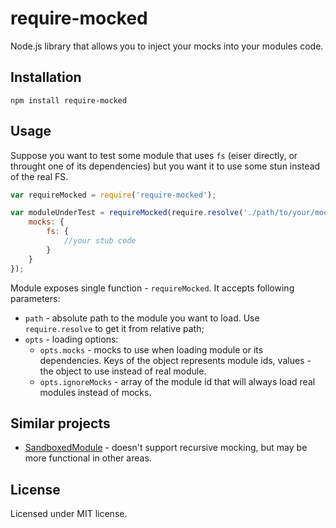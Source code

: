 require-mocked
==============

Node.js library that allows you to inject your mocks into your modules code.

## Installation

```
npm install require-mocked
```

## Usage

Suppose you want to test some module that uses `fs` (eiser directly, or throught one of its dependencies) but 
you want it to use some stun instead of the real FS.

```javascript
var requireMocked = require('require-mocked');

var moduleUnderTest = requireMocked(require.resolve('./path/to/your/module'), {
    mocks: {
        fs: {
            //your stub code
        }
    }
});
```

Module exposes single function - `requireMocked`. It accepts following parameters:

* `path` - absolute path to the module you want to load. Use `require.resolve` to get it from relative path;
* `opts` - loading options:
    * `opts.mocks` - mocks to use when loading module or its dependencies. Keys of the object represents module
    ids, values - the object to use instead of real module.
    * `opts.ignoreMocks` - array of the module id that will always load real modules instead of mocks.

## Similar projects

* [SandboxedModule](https://github.com/felixge/node-sandboxed-module) - doesn't support recursive mocking, but
may be more functional in other areas.

## License

Licensed under MIT license.

